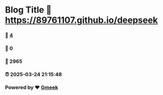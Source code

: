# Blog Title :link: https://89761107.github.io/deepseek 
### :page_facing_up: [4](https://89761107.github.io/deepseek/tag.html) 
### :speech_balloon: 0 
### :hibiscus: 2965 
### :alarm_clock: 2025-03-24 21:15:48 
### Powered by :heart: [Gmeek](https://github.com/Meekdai/Gmeek)
